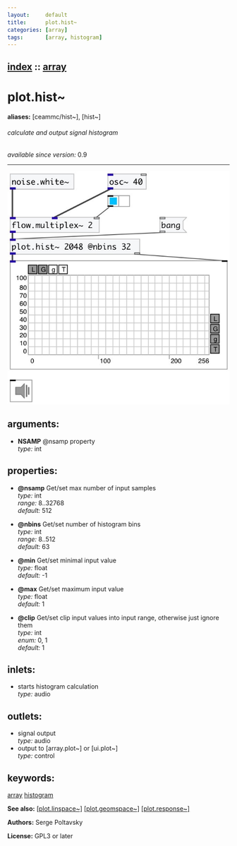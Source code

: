 ```yaml
---
layout:     default
title:      plot.hist~
categories: [array]
tags:       [array, histogram]
---
```

[index](index.html) :: [array](category_array.html)
---

# plot.hist~
**aliases:** [ceammc/hist\~], [hist\~]


###### calculate and output signal histogram

*available since version:* 0.9

---




[![example](../examples/img/plot.hist~.jpg)](../examples/pd/plot.hist~.pd)



## arguments:

* **NSAMP**
@nsamp property<br>
_type:_ int<br>





## properties:

* **@nsamp** 
Get/set max number of input samples<br>
_type:_ int<br>
_range:_ 8..32768<br>
_default:_ 512<br>

* **@nbins** 
Get/set number of histogram bins<br>
_type:_ int<br>
_range:_ 8..512<br>
_default:_ 63<br>

* **@min** 
Get/set minimal input value<br>
_type:_ float<br>
_default:_ -1<br>

* **@max** 
Get/set maximum input value<br>
_type:_ float<br>
_default:_ 1<br>

* **@clip** 
Get/set clip input values into input range, otherwise just ignore them<br>
_type:_ int<br>
_enum:_ 0, 1<br>
_default:_ 1<br>



## inlets:

* starts histogram calculation<br>
_type:_ audio



## outlets:

* signal output<br>
_type:_ audio
* output to [array.plot~] or [ui.plot~]<br>
_type:_ control



## keywords:

[array](keywords/array.html)
[histogram](keywords/histogram.html)



**See also:**
[\[plot.linspace~\]](plot.linspace~.html)
[\[plot.geomspace~\]](plot.geomspace~.html)
[\[plot.response~\]](plot.response~.html)




**Authors:** Serge Poltavsky




**License:** GPL3 or later





